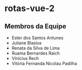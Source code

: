 # rotas-vue-2
## Membros da Equipe
- Ester dos Santos Antunes
- Juliane Blasius
- Renata da Silva de Lima
- Ruama Bernardes Raich
- Vinícius Rech
- Vitória Fernanda Nicolau Padilha
